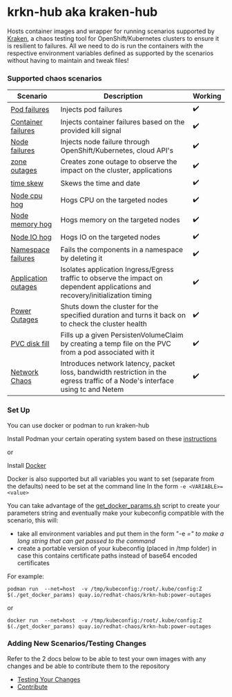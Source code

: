 # krkn-hub aka kraken-hub

Hosts container images and wrapper for running scenarios supported by [Kraken](https://github.com/redhat-chaos/krkn), a chaos testing tool for OpenShift/Kubernetes clusters to ensure it is resilient to failures. All we need to do is run the containers with the respective environment variables defined as supported by the scenarios without having to maintain and tweak files!


### Supported chaos scenarios

Scenario   | Description | Working
------------------------------------------- | --------------------------------------------------------------------------------------------- | -------------------- |  
[Pod failures](docs/pod-scenarios.md) | Injects pod failures | :heavy_check_mark: |
[Container failures](docs/container-scenarios.md) | Injects container failures based on the provided kill signal | :heavy_check_mark: | 
[Node failures](docs/node-scenarios.md) | Injects node failure through OpenShift/Kubernetes, cloud API's | :heavy_check_mark: |
[zone outages](docs/zone-outages.md) | Creates zone outage to observe the impact on the cluster, applications | :heavy_check_mark: |
[time skew](docs/time-scenarios.md) | Skews the time and date | :heavy_check_mark: |
[Node cpu hog](docs/node-cpu-hog.md) | Hogs CPU on the targeted nodes | :heavy_check_mark: |
[Node memory hog](docs/node-memory-hog.md) | Hogs memory on the targeted nodes | :heavy_check_mark:  |
[Node IO hog](docs/node-io-hog.md) | Hogs IO on the targeted nodes | :heavy_check_mark:  |
[Namespace failures](docs/namespace-scenarios.md) | Fails the components in a namespace by deleting it | :heavy_check_mark: | 
[Application outages](docs/application-outages.md) | Isolates application Ingress/Egress traffic to observe the impact on dependent applications and recovery/initialization timing | :heavy_check_mark: |
[Power Outages](docs/power-outages.md) | Shuts down the cluster for the specified duration and turns it back on to check the cluster health | :heavy_check_mark: |
[PVC disk fill](docs/pvc-scenarios.md) | Fills up a given PersistenVolumeClaim by creating a temp file on the PVC from a pod associated with it | :heavy_check_mark: |
[Network Chaos](docs/network-chaos.md) | Introduces network latency, packet loss, bandwidth restriction in the egress traffic of a Node's interface using tc and Netem | :heavy_check_mark: | 


### Set Up 
You can use docker or podman to run kraken-hub

Install Podman your certain operating system based on these [instructions](https://podman.io/getting-started/installation) 

or 

Install [Docker](https://docs.docker.com/engine/install/)

Docker is also supported but all variables you want to set (separate from the defaults) need to be set at the command line
In the form `-e <VARIABLE>=<value>`

You can take advantage of the [get_docker_params.sh](get_docker_params.sh) script to create your parameters string and eventually make your kubeconfig
compatible with the scenario, this will:
- take all environment variables and put them in the form "-e <var>=<value>" to make a long string that can get passed to the command
- create a portable version of your kubeconfig (placed in /tmp folder) in case this contains certificate paths instead of base64 encoded certificates 

For example: 

`podman run  --net=host  -v /tmp/kubeconfig:/root/.kube/config:Z $(./get_docker_params) quay.io/redhat-chaos/krkn-hub:power-outages`

or

`docker run  --net=host  -v /tmp/kubeconfig:/root/.kube/config:Z $(./get_docker_params) quay.io/redhat-chaos/krkn-hub:power-outages`


### Adding New Scenarios/Testing Changes

Refer to the 2 docs below to be able to test your own images with any changes and be able to contribute them to the repository

- [Testing Your Changes](docs/test_your_changes.md)
- [Contribute](docs/contribute.md)
